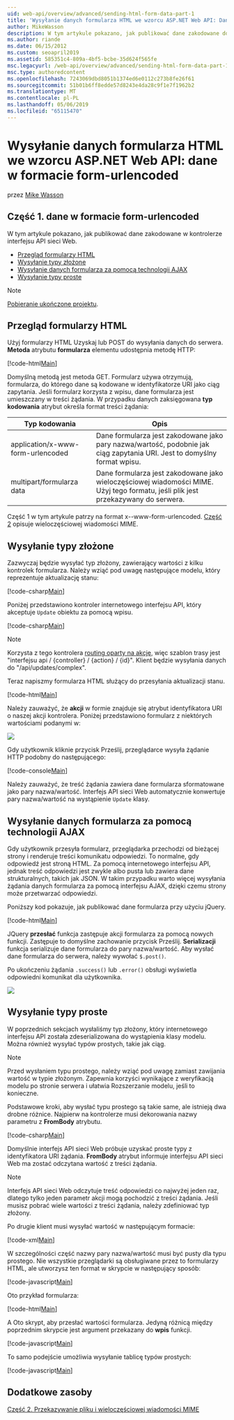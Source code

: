 ```yaml
---
uid: web-api/overview/advanced/sending-html-form-data-part-1
title: 'Wysyłanie danych formularza HTML we wzorcu ASP.NET Web API: Dane zakodowane — ASP.NET 4.x'
author: MikeWasson
description: W tym artykule pokazano, jak publikować dane zakodowane do kontrolera interfejsu API sieci Web programu ASP.NET 4.x
ms.author: riande
ms.date: 06/15/2012
ms.custom: seoapril2019
ms.assetid: 585351c4-809a-4bf5-bcbe-35d624f565fe
msc.legacyurl: /web-api/overview/advanced/sending-html-form-data-part-1
msc.type: authoredcontent
ms.openlocfilehash: 7243069dbd8051b1374ed6e0112c273b8fe26f61
ms.sourcegitcommit: 51b01b6ff8edde57d8243e4da28c9f1e7f1962b2
ms.translationtype: MT
ms.contentlocale: pl-PL
ms.lasthandoff: 05/06/2019
ms.locfileid: "65115470"
---
```

# <a name="sending-html-form-data-in-aspnet-web-api-form-urlencoded-data"></a>Wysyłanie danych formularza HTML we wzorcu ASP.NET Web API: dane w formacie form-urlencoded

przez [Mike Wasson](https://github.com/MikeWasson)

## <a name="part-1-form-urlencoded-data"></a>Część 1. dane w formacie form-urlencoded

W tym artykule pokazano, jak publikować dane zakodowane w kontrolerze interfejsu API sieci Web.

- [Przegląd formularzy HTML](#overview_of_html_forms)
- [Wysyłanie typy złożone](#sending_complex_types)
- [Wysyłanie danych formularza za pomocą technologii AJAX](#sending_form_data_via_ajax)
- [Wysyłanie typy proste](#sending_simple_types)

> [!NOTE]
> [Pobieranie ukończone projektu](https://code.msdn.microsoft.com/ASPNET-Web-API-Sending-a6f9d007).

<a id="overview_of_html_forms"></a>
## <a name="overview-of-html-forms"></a>Przegląd formularzy HTML

Użyj formularzy HTML Uzyskaj lub POST do wysyłania danych do serwera. **Metoda** atrybutu **formularza** elementu udostępnia metodę HTTP:

[!code-html[Main](sending-html-form-data-part-1/samples/sample1.html)]

Domyślną metodą jest metoda GET. Formularz używa otrzymują, formularza, do którego dane są kodowane w identyfikatorze URI jako ciąg zapytania. Jeśli formularz korzysta z wpisu, dane formularza jest umieszczany w treści żądania. W przypadku danych zaksięgowana **typ kodowania** atrybut określa format treści żądania:

| Typ kodowania | Opis |
| --- | --- |
| application/x-www-form-urlencoded | Dane formularza jest zakodowane jako pary nazwa/wartość, podobnie jak ciąg zapytania URI. Jest to domyślny format wpisu. |
| multipart/formularza data | Dane formularza jest zakodowane jako wieloczęściowej wiadomości MIME. Użyj tego formatu, jeśli plik jest przekazywany do serwera. |

Część 1 w tym artykule patrzy na format x--www-form-urlencoded. [Część 2](sending-html-form-data-part-2.md) opisuje wieloczęściowej wiadomości MIME.

<a id="sending_complex_types"></a>
## <a name="sending-complex-types"></a>Wysyłanie typy złożone

Zazwyczaj będzie wysyłać typ złożony, zawierający wartości z kilku kontrolek formularza. Należy wziąć pod uwagę następujące modelu, który reprezentuje aktualizację stanu:

[!code-csharp[Main](sending-html-form-data-part-1/samples/sample2.cs)]

Poniżej przedstawiono kontroler internetowego interfejsu API, który akceptuje `Update` obiektu za pomocą wpisu.

[!code-csharp[Main](sending-html-form-data-part-1/samples/sample3.cs)]

> [!NOTE]
> Korzysta z tego kontrolera [routing oparty na akcję](../web-api-routing-and-actions/routing-in-aspnet-web-api.md#routing_by_action_name), więc szablon trasy jest &quot;interfejsu api / {controller} / {action} / {id}&quot;. Klient będzie wysyłania danych do &quot;/api/updates/complex&quot;.

Teraz napiszmy formularza HTML służący do przesyłania aktualizacji stanu.

[!code-html[Main](sending-html-form-data-part-1/samples/sample4.html)]

Należy zauważyć, że **akcji** w formie znajduje się atrybut identyfikatora URI o naszej akcji kontrolera. Poniżej przedstawiono formularz z niektórych wartościami podanymi w:

![](sending-html-form-data-part-1/_static/image1.png)

Gdy użytkownik kliknie przycisk Prześlij, przeglądarce wysyła żądanie HTTP podobny do następującego:

[!code-console[Main](sending-html-form-data-part-1/samples/sample5.cmd)]

Należy zauważyć, że treść żądania zawiera dane formularza sformatowane jako pary nazwa/wartość. Interfejs API sieci Web automatycznie konwertuje pary nazwa/wartość na wystąpienie `Update` klasy.

<a id="sending_form_data_via_ajax"></a>
## <a name="sending-form-data-via-ajax"></a>Wysyłanie danych formularza za pomocą technologii AJAX

Gdy użytkownik przesyła formularz, przeglądarka przechodzi od bieżącej strony i renderuje treści komunikatu odpowiedzi. To normalne, gdy odpowiedź jest stroną HTML. Za pomocą internetowego interfejsu API, jednak treść odpowiedzi jest zwykle albo pusta lub zawiera dane strukturalnych, takich jak JSON. W takim przypadku warto więcej wysyłania żądania danych formularza za pomocą interfejsu AJAX, dzięki czemu strony może przetwarzać odpowiedzi.

Poniższy kod pokazuje, jak publikować dane formularza przy użyciu jQuery.

[!code-html[Main](sending-html-form-data-part-1/samples/sample6.html)]

JQuery **przesłać** funkcja zastępuje akcji formularza za pomocą nowych funkcji. Zastępuje to domyślne zachowanie przycisk Prześlij. **Serializacji** funkcja serializuje dane formularza do pary nazwa/wartość. Aby wysłać dane formularza do serwera, należy wywołać `$.post()`.

Po ukończeniu żądania `.success()` lub `.error()` obsługi wyświetla odpowiedni komunikat dla użytkownika.

![](sending-html-form-data-part-1/_static/image2.png)

<a id="sending_simple_types"></a>
## <a name="sending-simple-types"></a>Wysyłanie typy proste

W poprzednich sekcjach wysłaliśmy typ złożony, który internetowego interfejsu API została zdeserializowana do wystąpienia klasy modelu. Można również wysyłać typów prostych, takie jak ciąg.

> [!NOTE]
> Przed wysłaniem typu prostego, należy wziąć pod uwagę zamiast zawijania wartość w typie złożonym. Zapewnia korzyści wynikające z weryfikacją modelu po stronie serwera i ułatwia Rozszerzanie modelu, jeśli to konieczne.

Podstawowe kroki, aby wysłać typu prostego są takie same, ale istnieją dwa drobne różnice. Najpierw na kontrolerze musi dekorowania nazwy parametru z **FromBody** atrybutu.

[!code-csharp[Main](sending-html-form-data-part-1/samples/sample7.cs?highlight=3)]

Domyślnie interfejs API sieci Web próbuje uzyskać proste typy z identyfikatora URI żądania. **FromBody** atrybut informuje interfejsu API sieci Web ma zostać odczytana wartość z treści żądania.

> [!NOTE]
> Interfejs API sieci Web odczytuje treść odpowiedzi co najwyżej jeden raz, dlatego tylko jeden parametr akcji mogą pochodzić z treści żądania. Jeśli musisz pobrać wiele wartości z treści żądania, należy zdefiniować typ złożony.

Po drugie klient musi wysyłać wartość w następującym formacie:

[!code-xml[Main](sending-html-form-data-part-1/samples/sample8.xml)]

W szczególności część nazwy pary nazwa/wartość musi być pusty dla typu prostego. Nie wszystkie przeglądarki są obsługiwane przez to formularzy HTML, ale utworzysz ten format w skrypcie w następujący sposób:

[!code-javascript[Main](sending-html-form-data-part-1/samples/sample9.js)]

Oto przykład formularza:

[!code-html[Main](sending-html-form-data-part-1/samples/sample10.html)]

A Oto skrypt, aby przesłać wartości formularza. Jedyną różnicą między poprzednim skrypcie jest argument przekazany do **wpis** funkcji.

[!code-javascript[Main](sending-html-form-data-part-1/samples/sample11.js?highlight=2)]

To samo podejście umożliwia wysyłanie tablicę typów prostych:

[!code-javascript[Main](sending-html-form-data-part-1/samples/sample12.js)]

## <a name="additional-resources"></a>Dodatkowe zasoby

[Część 2. Przekazywanie pliku i wieloczęściowej wiadomości MIME](sending-html-form-data-part-2.md)
